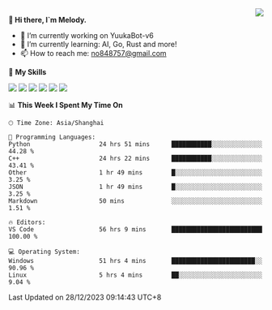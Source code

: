 <a href="#">
  <img align="right" src="https://github-readme-stats.vercel.app/api?username=melodyyuuka&count_private=true&show_icons=true" />
</a>

**👋 Hi there, I`m Melody.**

- 🔭 I’m currently working on YuukaBot-v6
- 🌱 I’m currently learning: AI, Go, Rust and more!
- 📫 How to reach me: no848757@gmail.com

🌟 **My Skills** 

![](https://img.shields.io/badge/-Python-3e74a2?style=flat-square&logo=Python&logoColor=fff)
![](https://img.shields.io/badge/-Java-007396?style=flat-square&logo=OpenJDK&logoColor=fff)
![](https://img.shields.io/badge/-Node.js-339933?style=flat-square&logo=Node.js&logoColor=fff)
![](https://img.shields.io/badge/-Git-f05032?style=flat-square&logo=git&logoColor=fff)
![](https://img.shields.io/badge/-PostgreSQL-4169e1?style=flat-square&logo=PostgreSQL&logoColor=fff)
![](https://img.shields.io/badge/-VSCode-007acc?style=flat-square&logo=Visual-Studio-Code&logoColor=fff)


<!--START_SECTION:waka-->
📊 **This Week I Spent My Time On** 

```text
🕑︎ Time Zone: Asia/Shanghai

💬 Programming Languages: 
Python                   24 hrs 51 mins      ███████████░░░░░░░░░░░░░░   44.28 % 
C++                      24 hrs 22 mins      ███████████░░░░░░░░░░░░░░   43.41 % 
Other                    1 hr 49 mins        █░░░░░░░░░░░░░░░░░░░░░░░░    3.25 % 
JSON                     1 hr 49 mins        █░░░░░░░░░░░░░░░░░░░░░░░░    3.25 % 
Markdown                 50 mins             ░░░░░░░░░░░░░░░░░░░░░░░░░    1.51 % 

🔥 Editors: 
VS Code                  56 hrs 9 mins       █████████████████████████   100.00 % 

💻 Operating System: 
Windows                  51 hrs 4 mins       ███████████████████████░░   90.96 % 
Linux                    5 hrs 4 mins        ██░░░░░░░░░░░░░░░░░░░░░░░    9.04 % 
```


 Last Updated on 28/12/2023 09:14:43 UTC+8
<!--END_SECTION:waka-->
